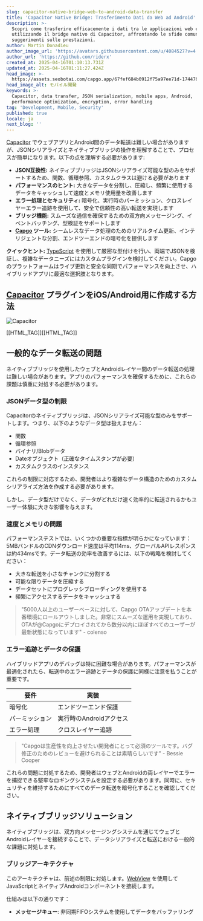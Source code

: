 ```yaml
---
slug: capacitor-native-bridge-web-to-android-data-transfer
title: 'Capacitor Native Bridge: Trasferimento Dati da Web ad Android'
description: >-
  Scopri come trasferire efficacemente i dati tra le applicazioni web e Android
  utilizzando il bridge nativo di Capacitor, affrontando le sfide comuni e i
  suggerimenti sulle prestazioni.
author: Martin Donadieu
author_image_url: 'https://avatars.githubusercontent.com/u/4084527?v=4'
author_url: 'https://github.com/riderx'
created_at: 2025-04-16T01:10:13.731Z
updated_at: 2025-04-16T01:11:27.424Z
head_image: >-
  https://assets.seobotai.com/capgo.app/67fef684b0912f75a97ee71d-1744765887424.jpg
head_image_alt: モバイル開発
keywords: >-
  Capacitor, data transfer, JSON serialization, mobile apps, Android,
  performance optimization, encryption, error handling
tag: 'Development, Mobile, Security'
published: true
locale: ja
next_blog: ''
---
```


[Capacitor](https://capacitorjscom/) でウェブアプリとAndroid間のデータ転送は難しい場合がありますが、JSONシリアライズとネイティブブリッジの操作を理解することで、プロセスが簡単になります。以下の点を理解する必要があります:

-   **JSON互換性:** ネイティブブリッジはJSONシリアライズ可能な型のみをサポートするため、関数、循環参照、カスタムクラスは避ける必要があります
-   **パフォーマンスのヒント:** 大きなデータを分割し、圧縮し、頻繁に使用するデータをキャッシュして速度とメモリ使用量を改善します
-   **エラー処理とセキュリティ:** 暗号化、実行時のパーミッション、クロスレイヤーエラー追跡を使用して、安全で信頼性の高い転送を実現します
-   **ブリッジ機能:** スムーズな通信を確保するための双方向メッセージング、イベントバッチング、型検証をサポートします
-   **[Capgo](https://capgoapp/) ツール:** シームレスなデータ処理のためのリアルタイム更新、インテリジェントな分割、エンドツーエンドの暗号化を提供します

**クイックヒント:** [TypeScript](https://wwwtypescriptlangorg/) を使用して厳密な型付けを行い、両端でJSONを検証し、複雑なデータニーズにはカスタムプラグインを検討してください。Capgoのプラットフォームはライブ更新と安全な同期でパフォーマンスを向上させ、ハイブリッドアプリに最適な選択肢となります。

## [Capacitor](https://capacitorjscom/) プラグインをiOS/Android用に作成する方法

![Capacitor](https://assetsseobotaicom/capgoapp/67fef684b0912f75a97ee71d/7e137b9b90adb3934b29b03381f213c1jpg)

[[HTML_TAG]][[HTML_TAG]]

## 一般的なデータ転送の問題

ネイティブブリッジを使用したウェブとAndroidレイヤー間のデータ転送の処理は難しい場合があります。アプリのパフォーマンスを確保するために、これらの課題は慎重に対処する必要があります。

### JSONデータ型の制限

Capacitorのネイティブブリッジは、JSONシリアライズ可能な型のみをサポートします。つまり、以下のようなデータ型は扱えません：

-   関数
-   循環参照
-   バイナリ/Blobデータ
-   Dateオブジェクト（正確なタイムスタンプが必要）
-   カスタムクラスのインスタンス

これらの制限に対応するため、開発者はより複雑なデータ構造のためのカスタムシリアライズ方法を作成する必要があります。

しかし、データ型だけでなく、データがどれだけ速く効率的に転送されるかもユーザー体験に大きな影響を与えます。

### 速度とメモリの問題

パフォーマンステストでは、いくつかの重要な指標が明らかになっています：5MBバンドルのCDNダウンロード速度は平均114ms、グローバルAPIレスポンスは約434msです。データ転送の効率を改善するには、以下の戦略を検討してください：

-   大きな転送を小さなチャンクに分割する
-   可能な限りデータを圧縮する
-   データセットにプログレッシブローディングを使用する
-   頻繁にアクセスするデータをキャッシュする

> "5000人以上のユーザーベースに対して、Capgo OTAアップデートを本番環境にロールアウトしました。非常にスムーズな運用を実現しており、OTAが@Capgoにデプロイされてから数分以内にほぼすべてのユーザーが最新状態になっています" - colenso

### エラー追跡とデータの保護

ハイブリッドアプリのデバッグは特に困難な場合があります。パフォーマンスが最適化されたら、転送中のエラー追跡とデータの保護に同様に注意を払うことが重要です。

| 要件 | 実装 |
| --- | --- |
| 暗号化 | エンドツーエンド保護 |
| パーミッション | 実行時のAndroidアクセス |
| エラー処理 | クロスレイヤー追跡 |

> "Capgoは生産性を向上させたい開発者にとって必須のツールです。バグ修正のためのレビューを避けられることは素晴らしいです" - Bessie Cooper

これらの問題に対処するため、開発者はウェブとAndroidの両レイヤーでエラーを捕捉できる堅牢なロギングシステムを設定する必要があります。同時に、セキュリティを維持するためにすべてのデータ転送を暗号化することを確認してください。

## ネイティブブリッジソリューション

ネイティブブリッジは、双方向メッセージングシステムを通じてウェブとAndroidレイヤーを接続することで、データシリアライズと転送における一般的な課題に対処します。

### ブリッジアーキテクチャ

このアーキテクチャは、前述の制限に対処します。[WebView](https://enwikipediaorg/wiki/WebView) を使用してJavaScriptとネイティブAndroidコンポーネントを接続します。

仕組みは以下の通りです：

-   **メッセージキュー**: 非同期FIFOシステムを使用してデータをバッファリング